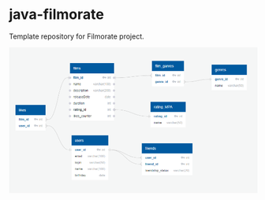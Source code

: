 # java-filmorate
Template repository for Filmorate project.

![BD_scheme](https://github.com/G6R1/java-filmorate/raw/main/bd_scheme.png)
